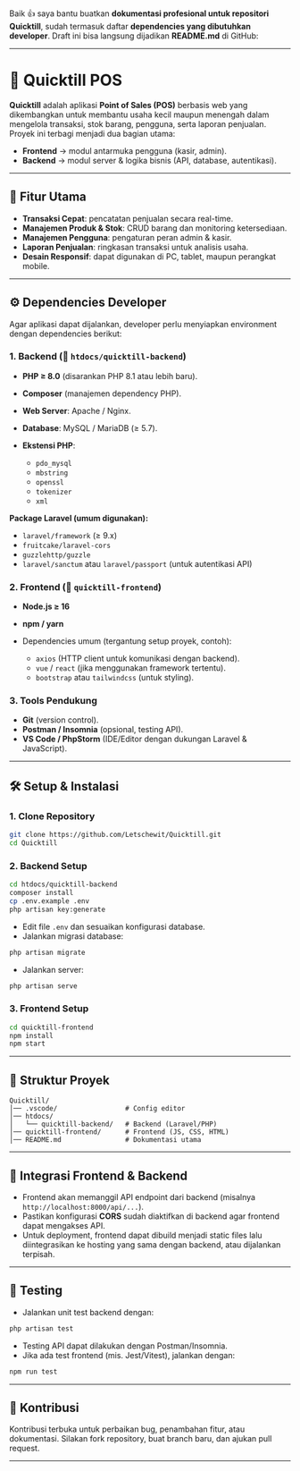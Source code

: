 Baik 👍 saya bantu buatkan **dokumentasi profesional untuk repositori Quicktill**, sudah termasuk daftar **dependencies yang dibutuhkan developer**. Draft ini bisa langsung dijadikan **README.md** di GitHub:

---

# 📖 Quicktill POS

**Quicktill** adalah aplikasi **Point of Sales (POS)** berbasis web yang dikembangkan untuk membantu usaha kecil maupun menengah dalam mengelola transaksi, stok barang, pengguna, serta laporan penjualan. Proyek ini terbagi menjadi dua bagian utama:

* **Frontend** → modul antarmuka pengguna (kasir, admin).
* **Backend** → modul server & logika bisnis (API, database, autentikasi).

---

## 🚀 Fitur Utama

* **Transaksi Cepat**: pencatatan penjualan secara real-time.
* **Manajemen Produk & Stok**: CRUD barang dan monitoring ketersediaan.
* **Manajemen Pengguna**: pengaturan peran admin & kasir.
* **Laporan Penjualan**: ringkasan transaksi untuk analisis usaha.
* **Desain Responsif**: dapat digunakan di PC, tablet, maupun perangkat mobile.

---

## ⚙️ Dependencies Developer

Agar aplikasi dapat dijalankan, developer perlu menyiapkan environment dengan dependencies berikut:

### 1. **Backend** (📂 `htdocs/quicktill-backend`)

* **PHP ≥ 8.0** (disarankan PHP 8.1 atau lebih baru).
* **Composer** (manajemen dependency PHP).
* **Web Server**: Apache / Nginx.
* **Database**: MySQL / MariaDB (≥ 5.7).
* **Ekstensi PHP**:

  * `pdo_mysql`
  * `mbstring`
  * `openssl`
  * `tokenizer`
  * `xml`

**Package Laravel (umum digunakan):**

* `laravel/framework` (≥ 9.x)
* `fruitcake/laravel-cors`
* `guzzlehttp/guzzle`
* `laravel/sanctum` atau `laravel/passport` (untuk autentikasi API)

### 2. **Frontend** (📂 `quicktill-frontend`)

* **Node.js ≥ 16**
* **npm / yarn**
* Dependencies umum (tergantung setup proyek, contoh):

  * `axios` (HTTP client untuk komunikasi dengan backend).
  * `vue` / `react` (jika menggunakan framework tertentu).
  * `bootstrap` atau `tailwindcss` (untuk styling).

### 3. **Tools Pendukung**

* **Git** (version control).
* **Postman / Insomnia** (opsional, testing API).
* **VS Code / PhpStorm** (IDE/Editor dengan dukungan Laravel & JavaScript).

---

## 🛠️ Setup & Instalasi

### 1. Clone Repository

```bash
git clone https://github.com/Letschewit/Quicktill.git
cd Quicktill
```

### 2. Backend Setup

```bash
cd htdocs/quicktill-backend
composer install
cp .env.example .env
php artisan key:generate
```

* Edit file `.env` dan sesuaikan konfigurasi database.
* Jalankan migrasi database:

```bash
php artisan migrate
```

* Jalankan server:

```bash
php artisan serve
```

### 3. Frontend Setup

```bash
cd quicktill-frontend
npm install
npm start
```

---

## 📂 Struktur Proyek

```
Quicktill/
│── .vscode/                 # Config editor
│── htdocs/
│   └── quicktill-backend/   # Backend (Laravel/PHP)
│── quicktill-frontend/      # Frontend (JS, CSS, HTML)
│── README.md                # Dokumentasi utama
```

---

## 🔗 Integrasi Frontend & Backend

* Frontend akan memanggil API endpoint dari backend (misalnya `http://localhost:8000/api/...`).
* Pastikan konfigurasi **CORS** sudah diaktifkan di backend agar frontend dapat mengakses API.
* Untuk deployment, frontend dapat dibuild menjadi static files lalu diintegrasikan ke hosting yang sama dengan backend, atau dijalankan terpisah.

---

## 🧪 Testing

* Jalankan unit test backend dengan:

```bash
php artisan test
```

* Testing API dapat dilakukan dengan Postman/Insomnia.
* Jika ada test frontend (mis. Jest/Vitest), jalankan dengan:

```bash
npm run test
```

---

## 👥 Kontribusi

Kontribusi terbuka untuk perbaikan bug, penambahan fitur, atau dokumentasi. Silakan fork repository, buat branch baru, dan ajukan pull request.

---
